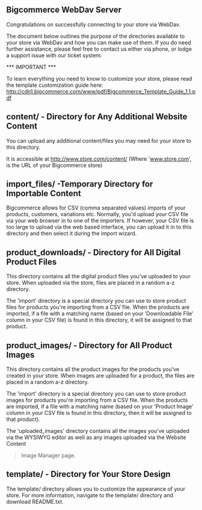 Bigcommerce WebDav Server
-------------------------------

Congratulations on successfully connecting to your store via WebDav.

The document below outlines the purpose of the directories
available to your store via WebDav and how you can make use of them.
If you do need further assistance, please feel free to contact us
either via phone, or lodge a support issue with our ticket system.

*** IMPORTANT ***

To learn everything you need to know to customize your store, please
read the template customization guide here:
 http://cdn1.bigcommerce.com/www/pdf/Bigcommerce_Template_Guide_1.1.pdf

content/ - Directory for Any Additional Website Content
-------------------------------------------------------

You can upload any additional content/files you may need for your
store to this directory.

It is accessible at http://www.store.com/content/
 (Where 'www.store.com', is the URL of your Bigcommerce store)

import_files/ -Temporary Directory for Importable Content
----------------------------------------------------

Bigcommerce allows for CSV (comma separated values) imports of
your products, customers, variations etc. Normally, you'd upload
your CSV file via your web browser in to one of the importers. If
however, your CSV file is too large to upload via the web based
interface, you can upload it in to this directory and then select
it during the import wizard.

product_downloads/ - Directory for All Digital Product Files
------------------------------------------------------------

This directory contains all the digital product files you've
uploaded to your store. When uploaded via the store, files are
placed in a random a-z directory.

The 'import' directory is a special directory you can use to
store product files for products you're importing from a CSV file.
When the products are imported, if a file with a matching name
(based on your 'Downloadable File' column in your CSV file) is found
in this directory, it will be assigned to that product.

product_images/ - Directory for All Product Images
--------------------------------------------------

This directory contains all the product images for the products
you've created in your store. When images are uploaded for a product,
the files are placed in a random a-z directory.

The 'import' directory is a special directory you can use to store
product images for products you're importing from a CSV file. When
the products are imported, if a file with a matching name (based on
your 'Product Image' column in your CSV file is found in this directory,
then it will be assigned to that product).

The 'uploaded_images' directory contains all the images you've uploaded
via the WYSIWYG editor as well as any images uploaded via the Website Content
> Image Manager page.

template/ - Directory for Your Store Design
-------------------------------------------

The template/ directory allows you to customize the appearance of
your store. For more information, navigate to the template/ directory
and download README.txt.
